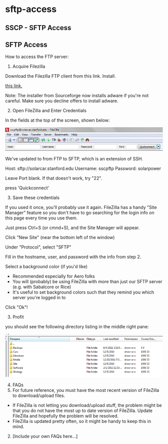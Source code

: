 # sftp-access

## SSCP - SFTP Access

## SFTP Access

How to access the FTP server:

1. Acquire Filezilla

Download the Filezilla FTP client from this link. Install.

[this link.](http://filezilla-project.org/download.php?type=client)

Note: The installer from Sourceforge now installs adware if you're not careful. Make sure you decline offers to install adware.

2. Open FileZilla and Enter Credentials

In the fields at the top of the screen, shown below:

![](../../../assets/image_9edbbcc4b0.png)

We've updated to from FTP to SFTP, which is an extension of SSH.

Host: sftp://solarcar.stanford.edu        Username: sscpftp        Password: solarpower

Leave Port blank. If that doesn't work, try "22".

press 'Quickconnect'

3. Save these credentials

If you used it once, you'll probably use it again. FileZilla has a handy "Site Manager" feature so you don't have to go searching for the login info on this page every time you use them.

Just press Ctrl+S (or cmnd+S), and the Site Manager will appear.

Click "New Site" (near the bottom left of the window)

Under "Protocol", select "SFTP"

Fill in the hostname, user, and password with the info from step 2.

Select a background color (if you'd like)

* Recommended especially for Aero folks
* You will (probably) be using FileZilla with more than just our SFTP server (e.g. with Sabalcore or Rice)
* It's useful to set background colors such that they remind you which server you're logged in to

Click "Ok"!&#x20;

3. Profit

you should see the following directory listing in the middle right pane:

![](../../../assets/image_bf04f2b076.png)

4. FAQs
5. For future reference, you must have the most recent version of FileZilla to download/upload files.

* If FileZilla is not letting you download/upload stuff, the problem might be that you do not have the most up to date version of FileZilla. Update FileZilla and hopefully the problem will be resolved.
* FileZilla is updated pretty often, so it might be handy to keep this in mind.

2. \[Include your own FAQs here...]
